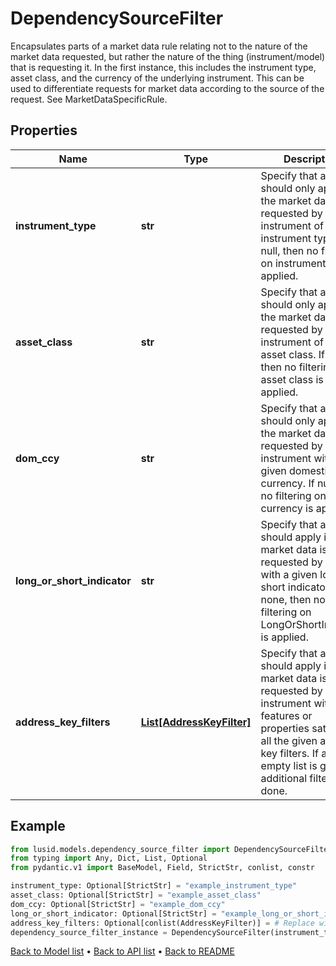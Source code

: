 # DependencySourceFilter

Encapsulates parts of a market data rule relating not to the nature of the market data requested, but rather the nature of the thing (instrument/model) that is requesting it. In the first instance, this includes the instrument type, asset class, and the currency of the underlying instrument. This can be used to differentiate requests for market data according to the source of the request. See MarketDataSpecificRule.
## Properties
Name | Type | Description | Notes
------------ | ------------- | ------------- | -------------
**instrument_type** | **str** | Specify that a rule should only apply if the market data is requested by an instrument of a given instrument type. If null, then no filtering on instrument type is applied. | [optional] 
**asset_class** | **str** | Specify that a rule should only apply if the market data is requested by an instrument of a given asset class. If null, then no filtering on asset class is applied. | [optional] 
**dom_ccy** | **str** | Specify that a rule should only apply if the market data is requested by an instrument with a given domestic currency. If null, then no filtering on currency is applied. | [optional] 
**long_or_short_indicator** | **str** | Specify that a rule should apply if the market data is requested by a model with a given long or short indicator. If none, then no filtering on LongOrShortIndicator is applied. | [optional] 
**address_key_filters** | [**List[AddressKeyFilter]**](AddressKeyFilter.md) | Specify that a rule should apply if the market data is requested by an instrument with features or properties satisfying all the given address key filters. If an empty list is given, no additional filtering is done. | [optional] 
## Example

```python
from lusid.models.dependency_source_filter import DependencySourceFilter
from typing import Any, Dict, List, Optional
from pydantic.v1 import BaseModel, Field, StrictStr, conlist, constr

instrument_type: Optional[StrictStr] = "example_instrument_type"
asset_class: Optional[StrictStr] = "example_asset_class"
dom_ccy: Optional[StrictStr] = "example_dom_ccy"
long_or_short_indicator: Optional[StrictStr] = "example_long_or_short_indicator"
address_key_filters: Optional[conlist(AddressKeyFilter)] = # Replace with your value
dependency_source_filter_instance = DependencySourceFilter(instrument_type=instrument_type, asset_class=asset_class, dom_ccy=dom_ccy, long_or_short_indicator=long_or_short_indicator, address_key_filters=address_key_filters)

```

[Back to Model list](../README.md#documentation-for-models) &#8226; [Back to API list](../README.md#documentation-for-api-endpoints) &#8226; [Back to README](../README.md)

